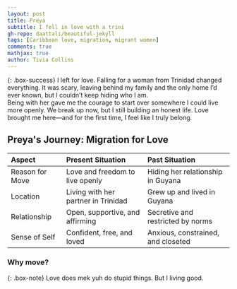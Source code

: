 ```yaml
---
layout: post
title: Preya
subtitle: I fell in love with a trini
gh-repo: daattali/beautiful-jekyll
tags: [Caribbean love, migration, migrant women]
comments: true
mathjax: true
author: Tivia Collins
---
```


{: .box-success}
I left for love. Falling for a woman from Trinidad changed everything. It was scary, leaving behind my family and the only home I’d ever known, but I couldn’t keep hiding who I am.<br/> Being with her gave me the courage to start over somewhere I could live more openly. We break up now, but I still building an honest life. Love brought me here—and for the first time, I feel like I truly belong.


## Preya's Journey: Migration for Love


| Aspect             | Present Situation                         | Past Situation                          |
| :----------------- |:------------------------------------------|:----------------------------------------|
| Reason for Move    | Love and freedom to live openly           | Hiding her relationship in Guyana       |
| Location           | Living with her partner in Trinidad       | Grew up and lived in Guyana             |
| Relationship       | Open, supportive, and affirming           | Secretive and restricted by norms       |
| Sense of Self      | Confident, free, and loved                | Anxious, constrained, and closeted      |



### Why move?

{: .box-note}
Love does mek yuh do stupid things. But I living good. 

